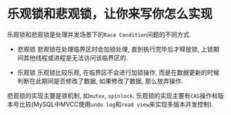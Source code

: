 # 乐观锁和悲观锁，让你来写你怎么实现

乐观锁和悲观锁是处理并发场景下的`Race Condition`问题的不同方式.

- 悲观锁
    悲观锁在处理临界区时会加锁处理, 直到执行完毕后才释放锁, 上锁期间其他线程或进程是无法访问该临界区的.

- 乐观锁
    乐观锁比较乐观, 在临界区不会进行加锁操作, 而是在数据更新的时候判断在此期间是否修改了数据, 如果修改了数据, 那么放弃操作.

悲观锁的实现主要是锁机制, 如`mutex`, `spinlock`.
乐观锁的实现主要有`CAS`操作和版本号比较(MySQL中MVCC使用`undo log`和`read view`来实现多版本并发控制).
